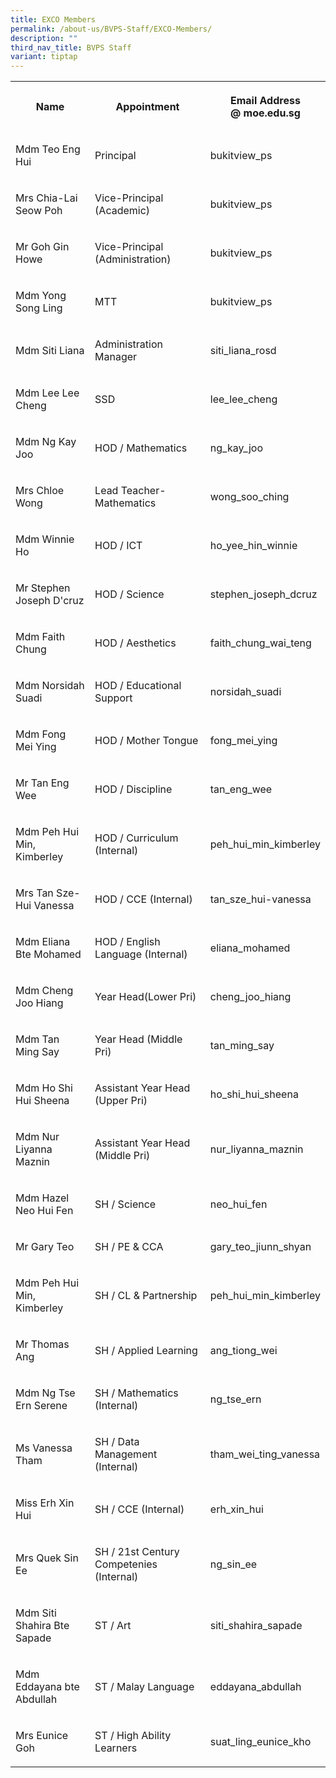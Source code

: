 ```yaml
---
title: EXCO Members
permalink: /about-us/BVPS-Staff/EXCO-Members/
description: ""
third_nav_title: BVPS Staff
variant: tiptap
---
```

<table><tbody><tr><th rowspan="1" colspan="1"><p>Name</p></th><th rowspan="1" colspan="1"><p>Appointment</p></th><th rowspan="1" colspan="1"><p>Email Address<br>@ moe.edu.sg</p></th></tr><tr><td rowspan="1" colspan="1"><p>Mdm Teo Eng Hui <br></p></td><td rowspan="1" colspan="1"><p>Principal</p></td><td rowspan="1" colspan="1"><p>bukitview_ps</p></td></tr><tr><td rowspan="1" colspan="1"><p>Mrs Chia-Lai Seow Poh</p></td><td rowspan="1" colspan="1"><p>Vice-Principal (Academic)</p></td><td rowspan="1" colspan="1"><p>bukitview_ps</p></td></tr><tr><td rowspan="1" colspan="1"><p>Mr Goh Gin Howe</p></td><td rowspan="1" colspan="1"><p>Vice-Principal (Administration)</p></td><td rowspan="1" colspan="1"><p>bukitview_ps</p></td></tr><tr><td rowspan="1" colspan="1"><p>Mdm Yong Song Ling</p></td><td rowspan="1" colspan="1"><p>MTT</p></td><td rowspan="1" colspan="1"><p>bukitview_ps</p></td></tr><tr><td rowspan="1" colspan="1"><p>Mdm Siti Liana</p></td><td rowspan="1" colspan="1"><p>Administration Manager</p></td><td rowspan="1" colspan="1"><p>siti_liana_rosd<br></p></td></tr><tr><td rowspan="1" colspan="1"><p>Mdm Lee Lee Cheng</p></td><td rowspan="1" colspan="1"><p>SSD</p></td><td rowspan="1" colspan="1"><p>lee_lee_cheng</p></td></tr><tr><td rowspan="1" colspan="1"><p>Mdm Ng Kay Joo</p></td><td rowspan="1" colspan="1"><p>HOD / Mathematics</p></td><td rowspan="1" colspan="1"><p>ng_kay_joo</p></td></tr><tr><td rowspan="1" colspan="1"><p>Mrs Chloe Wong</p></td><td rowspan="1" colspan="1"><p>Lead Teacher- Mathematics</p></td><td rowspan="1" colspan="1"><p>wong_soo_ching</p></td></tr><tr><td rowspan="1" colspan="1"><p>Mdm Winnie Ho <br></p></td><td rowspan="1" colspan="1"><p>HOD / ICT</p></td><td rowspan="1" colspan="1"><p>ho_yee_hin_winnie</p></td></tr><tr><td rowspan="1" colspan="1"><p>Mr Stephen Joseph D'cruz</p></td><td rowspan="1" colspan="1"><p>HOD / Science</p></td><td rowspan="1" colspan="1"><p>stephen_joseph_dcruz<br></p></td></tr><tr><td rowspan="1" colspan="1"><p>Mdm Faith Chung</p></td><td rowspan="1" colspan="1"><p>HOD / Aesthetics</p></td><td rowspan="1" colspan="1"><p>faith_chung_wai_teng</p></td></tr><tr><td rowspan="1" colspan="1"><p>Mdm Norsidah Suadi <br></p></td><td rowspan="1" colspan="1"><p>HOD / Educational Support</p></td><td rowspan="1" colspan="1"><p>norsidah_suadi<br></p></td></tr><tr><td rowspan="1" colspan="1"><p>Mdm Fong Mei Ying</p></td><td rowspan="1" colspan="1"><p>HOD / Mother Tongue</p></td><td rowspan="1" colspan="1"><p>fong_mei_ying</p></td></tr><tr><td rowspan="1" colspan="1"><p>Mr Tan Eng Wee</p></td><td rowspan="1" colspan="1"><p>HOD / Discipline</p></td><td rowspan="1" colspan="1"><p>tan_eng_wee</p></td></tr><tr><td rowspan="1" colspan="1"><p>Mdm Peh Hui Min, Kimberley</p></td><td rowspan="1" colspan="1"><p>HOD / Curriculum (Internal)</p></td><td rowspan="1" colspan="1"><p>peh_hui_min_kimberley</p></td></tr><tr><td rowspan="1" colspan="1"><p>Mrs Tan Sze-Hui Vanessa</p></td><td rowspan="1" colspan="1"><p>HOD / CCE (Internal)</p></td><td rowspan="1" colspan="1"><p>tan_sze_hui-vanessa</p></td></tr><tr><td rowspan="1" colspan="1"><p>Mdm Eliana Bte Mohamed</p></td><td rowspan="1" colspan="1"><p>HOD / English Language (Internal)</p></td><td rowspan="1" colspan="1"><p>eliana_mohamed</p></td></tr><tr><td rowspan="1" colspan="1"><p>Mdm Cheng Joo Hiang</p></td><td rowspan="1" colspan="1"><p>Year Head(Lower Pri)</p></td><td rowspan="1" colspan="1"><p>cheng_joo_hiang</p></td></tr><tr><td rowspan="1" colspan="1"><p>Mdm Tan Ming Say</p></td><td rowspan="1" colspan="1"><p>Year Head (Middle Pri)<br></p></td><td rowspan="1" colspan="1"><p>tan_ming_say</p></td></tr><tr><td rowspan="1" colspan="1"><p>Mdm Ho Shi Hui Sheena</p></td><td rowspan="1" colspan="1"><p>Assistant Year Head (Upper Pri)</p></td><td rowspan="1" colspan="1"><p>ho_shi_hui_sheena</p></td></tr><tr><td rowspan="1" colspan="1"><p>Mdm Nur Liyanna Maznin</p></td><td rowspan="1" colspan="1"><p>Assistant Year Head (Middle Pri)</p></td><td rowspan="1" colspan="1"><p>nur_liyanna_maznin</p></td></tr><tr><td rowspan="1" colspan="1"><p>Mdm Hazel Neo Hui Fen</p></td><td rowspan="1" colspan="1"><p>SH / Science</p></td><td rowspan="1" colspan="1"><p>neo_hui_fen</p></td></tr><tr><td rowspan="1" colspan="1"><p>Mr Gary Teo<br></p></td><td rowspan="1" colspan="1"><p>SH / PE &amp; CCA<br></p></td><td rowspan="1" colspan="1"><p>gary_teo_jiunn_shyan</p></td></tr><tr><td rowspan="1" colspan="1"><p>Mdm Peh Hui Min, Kimberley</p></td><td rowspan="1" colspan="1"><p>SH / CL &amp; Partnership</p></td><td rowspan="1" colspan="1"><p>peh_hui_min_kimberley</p></td></tr><tr><td rowspan="1" colspan="1"><p>Mr Thomas Ang</p></td><td rowspan="1" colspan="1"><p>SH / Applied Learning</p></td><td rowspan="1" colspan="1"><p>ang_tiong_wei</p></td></tr><tr><td rowspan="1" colspan="1"><p>Mdm Ng Tse Ern Serene</p></td><td rowspan="1" colspan="1"><p>SH / Mathematics (Internal)</p></td><td rowspan="1" colspan="1"><p>ng_tse_ern</p></td></tr><tr><td rowspan="1" colspan="1"><p>Ms Vanessa Tham</p></td><td rowspan="1" colspan="1"><p>SH / Data Management (Internal)</p></td><td rowspan="1" colspan="1"><p>tham_wei_ting_vanessa</p></td></tr><tr><td rowspan="1" colspan="1"><p>Miss Erh Xin Hui</p></td><td rowspan="1" colspan="1"><p>SH / CCE (Internal)</p></td><td rowspan="1" colspan="1"><p>erh_xin_hui</p></td></tr><tr><td rowspan="1" colspan="1"><p>Mrs Quek Sin Ee</p></td><td rowspan="1" colspan="1"><p>SH / 21st Century Competenies (Internal)</p></td><td rowspan="1" colspan="1"><p>ng_sin_ee</p></td></tr><tr><td rowspan="1" colspan="1"><p>Mdm Siti Shahira Bte Sapade</p></td><td rowspan="1" colspan="1"><p>ST / Art</p></td><td rowspan="1" colspan="1"><p>siti_shahira_sapade</p></td></tr><tr><td rowspan="1" colspan="1"><p>Mdm Eddayana bte Abdullah</p></td><td rowspan="1" colspan="1"><p>ST / Malay Language</p></td><td rowspan="1" colspan="1"><p>eddayana_abdullah</p></td></tr><tr><td rowspan="1" colspan="1"><p>Mrs Eunice Goh</p></td><td rowspan="1" colspan="1"><p>ST / High Ability Learners</p></td><td rowspan="1" colspan="1"><p>suat_ling_eunice_kho</p></td></tr></tbody></table><p></p>